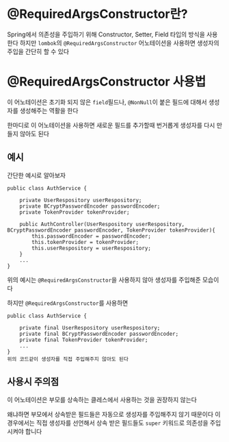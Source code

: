 # @RequiredArgsConstructor란?
Spring에서 의존성을 주입하기 위해 Constructor, Setter, Field 타입의 방식을 사용한다 하지만 `lombok`의 `@RequiredArgsConstructor` 어노테이션을 사용하면 생성자의 주입을 간단히 할 수 있다

# @RequiredArgsConstructor 사용법
이 어노테이션은 초기화 되지 않은 `field`필드나, `@NonNull`이 붙은 필드에 대해서 생성자를 생성해주는 역활을 한다 

한마디로 이 어노테이션을 사용하면 새로운 필드를 추가할때 번거롭게 생성자를 다시 만들지 않아도 된다

## 예시
간단한 예시로 알아보자
```
public class AuthService {

    private UserRespository userRespository;
    private BCryptPasswordEncoder passwordEncoder;
    private TokenProvider tokenProvider;

    public AuthController(UserRespository userRespository, BCryptPasswordEncoder passwordEncoder, TokenProvider tokenProvider){
        this.passwordEncoder = passwordEncoder;
        this.tokenProvider = tokenProvider;
        this.userRespository = userRespository;
    }
    ...
}
```
위의 예시는 `@RequiredArgsConstructor`을 사용하지 않아 생성자를 주입해준 모습이다

하지만 `@RequiredArgsConstructor`를 사용하면
```
public class AuthService {

    private final UserRespository userRespository;
    private final BCryptPasswordEncoder passwordEncoder;
    private final TokenProvider tokenProvider;
    ...
}
위의 코드같이 생성자를 직접 주입해주지 않아도 된다
```
## 사용시 주의점
이 어노테이션은 부모를 상속하는 클레스에서 사용하는 것을 권장하지 않는다 

왜냐하면 부모에서 상속받은 필드들은 자동으로 생성자를 주입해주지 않기 때문이다 
이 경우에서는 직접 생성자를 선언해서 상속 받은 필드들도 `super` 키워드로 의존성을 주입시켜야 합니다